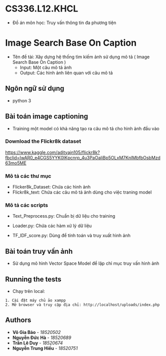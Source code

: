 # CS336.L12.KHCL
- Đồ án môn học: Truy vấn thông tin đa phương tiện
# Image Search Base On Caption
- Tên đề tài: Xây dựng hệ thống tìm kiếm ảnh sử dụng mô tả ( Image Search Base On Caption )
  + Input: Một câu mô tả ảnh
  + Output: Các hình ảnh liên quan với câu mô tả
  
## Ngôn ngữ sử dụng
- python 3


## Bài toán image captioning
- Training một model có khả năng tạo ra câu mô tả cho hình ảnh đầu vào

### Download the Flickr8k dataset
https://www.kaggle.com/adityajn105/flickr8k?fbclid=IwAR0_e4CGS5YYK0IKpcnrp_4u3PaOaliBp5OLxM7KnlMbfbOsbMzd63mo5ME

### Mô tả các thư mục
- Flicker8k_Dataset: Chứa các hình ảnh
- Flickr8k_text: Chứa các câu mô tả ảnh dùng cho việc traning model

### Mô tả các scripts
- Text_Preprocess.py: Chuẩn bị dữ liệu cho training 

- Loader.py: Chứa các hàm xử lý dữ liệu 

- TF_IDF_score.py: Dùng để tính toán và truy xuất hình ảnh


## Bài toán truy vấn ảnh
- Sử dụng mô hình Vector Space Model để lập chỉ mục truy vấn hình ảnh

## Running the tests

- Chạy trên local:
```
1. Cài đặt máy chủ ảo xampp
2. Mở browser và truy cập địa chỉ: http://localhost/uploads/index.php
```


## Authors

* **Võ Gia Bảo** - *18520502*
* **Nguyễn Đức Hà** - *18520689*
* **Trần Lê Duy** - *18520674*
* **Nguyễn Trung Hiếu** - *18520751*
